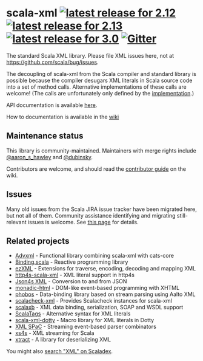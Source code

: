 scala-xml
[![latest release for 2.12](https://img.shields.io/maven-central/v/org.scala-lang.modules/scala-xml_2.12.svg?label=scala+2.12)](http://mvnrepository.com/artifact/org.scala-lang.modules/scala-xml_2.12)
[![latest release for 2.13](https://img.shields.io/maven-central/v/org.scala-lang.modules/scala-xml_2.13.svg?label=scala+2.13)](http://mvnrepository.com/artifact/org.scala-lang.modules/scala-xml_2.13)
[![latest release for 3.0](https://img.shields.io/maven-central/v/org.scala-lang.modules/scala-xml_3.svg?label=scala+3)](http://mvnrepository.com/artifact/org.scala-lang.modules/scala-xml_3)
[![Gitter](https://badges.gitter.im/Join+Chat.svg)](https://gitter.im/scala/scala-xml)
=========

The standard Scala XML library. Please file XML issues here, not at https://github.com/scala/bug/issues.

The decoupling of scala-xml from the Scala compiler and standard library is possible because the compiler desugars XML literals in Scala source code into a set of method calls. Alternative implementations of these calls are welcome! (The calls are unfortunately only defined by the [implementation](https://github.com/scala/scala/blob/2.11.x/src/compiler/scala/tools/nsc/ast/parser/SymbolicXMLBuilder.scala).)

API documentation is available [here](https://javadoc.io/doc/org.scala-lang.modules/scala-xml_2.13/).

How to documentation is available in the [wiki](https://github.com/scala/scala-xml/wiki)

## Maintenance status

This library is community-maintained. Maintainers with merge rights include [@aaron_s_hawley](https://github.com/ashawley) and [@dubinsky](https://github.com/dubinsky).

Contributors are welcome, and should read the [contributor guide](https://github.com/scala/scala-xml/wiki/Contributor-guide) on the wiki.

## Issues

Many old issues from the Scala JIRA issue tracker have been migrated
here, but not all of them. Community assistance identifying and
migrating still-relevant issues is welcome.  See [this
page](https://github.com/scala/scala-xml/issues/62) for details.

## Related projects

- [Advxml](https://github.com/geirolz/advxml) - Functional library combining scala-xml with cats-core
- [Binding.scala](https://github.com/ThoughtWorksInc/Binding.scala) - Reactive programming library
- [ezXML](https://github.com/JulienSt/ezXML) - Extensions for traverse, encoding, decoding and mapping XML
- [http4s-scala-xml](https://http4s.github.io/http4s-scala-xml/) - XML literal support in http4s
- [Json4s XML](https://github.com/json4s/json4s) - Conversion to and from JSON
- [monadic-html](https://github.com/OlivierBlanvillain/monadic-html) - DOM-like event-based programming with XHTML
- [phobos](https://github.com/TinkoffCreditSystems/phobos) - Data-binding library based on stream parsing using Aalto XML
- [scalacheck-xml](https://github.com/typelevel/scalacheck-xml) - Provides Scalacheck instances for scala-xml
- [scalaxb](http://scalaxb.org/) - XML data binding, serialization, SOAP and WSDL support
- [ScalaTags](https://github.com/lihaoyi/scalatags) - Alternative syntax for XML literals
- [scala-xml-dotty](https://github.com/felixmulder/scala-xml-dotty) - Macro library for XML literals in Dotty
- [XML SPaC](https://github.com/dylemma/xml-spac) - Streaming event-based parser combinators
- [xs4s](https://github.com/ScalaWilliam/xs4s) - XML streaming for Scala
- [xtract](https://github.com/lucidsoftware/xtract) - A library for deserializing XML

You might also [search "XML" on Scaladex](https://index.scala-lang.org/search?q=xml).
